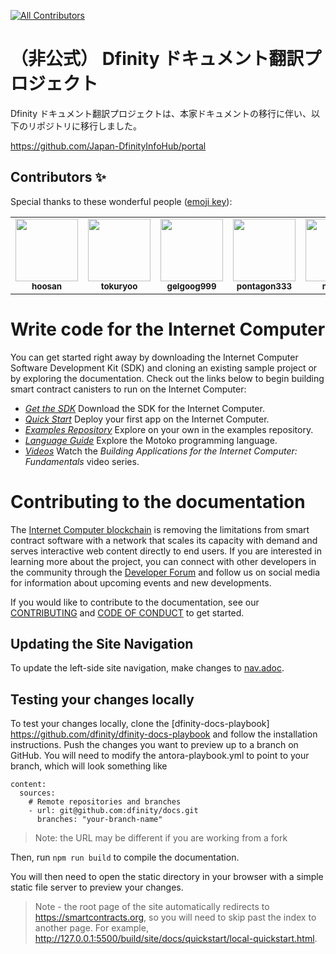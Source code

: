<!-- ALL-CONTRIBUTORS-BADGE:START - Do not remove or modify this section -->

[![All Contributors](https://img.shields.io/badge/all_contributors-6-orange.svg?style=flat-square)](#contributors)

<!-- ALL-CONTRIBUTORS-BADGE:END -->

# （非公式） Dfinity ドキュメント翻訳プロジェクト

Dfinity ドキュメント翻訳プロジェクトは、本家ドキュメントの移行に伴い、以下のリポジトリに移行しました。

https://github.com/Japan-DfinityInfoHub/portal


## Contributors ✨

Special thanks to these wonderful people ([emoji key](https://allcontributors.org/docs/en/emoji-key)):

<!-- ALL-CONTRIBUTORS-LIST:START - Do not remove or modify this section -->
<!-- prettier-ignore-start -->
<!-- markdownlint-disable -->
<table>
  <tr>
    <td align="center"><a href="https://github.com/hoosan"><img src="https://avatars.githubusercontent.com/u/40290137?v=4" width="100px;" alt=""/><br /><sub><b>hoosan</b></sub></a></td>
    <td align="center"><a href="https://github.com/tokuryoo"><img src="https://avatars.githubusercontent.com/u/92770268?v=4" width="100px;" alt=""/><br /><sub><b>tokuryoo</b></sub></a></td>
    <td align="center"><a href="https://github.com/gelgoog999"><img src="https://avatars.githubusercontent.com/u/84751541?v=4" width="100px;" alt=""/><br /><sub><b>gelgoog999</b></sub></a></td>
    <td align="center"><a href="https://github.com/pontagon333"><img src="https://avatars.githubusercontent.com/u/87188356?v=4" width="100px;" alt=""/><br /><sub><b>pontagon333</b></sub></a></td>
    <td align="center"><a href="https://github.com/numtet"><img src="https://avatars.githubusercontent.com/u/11040952?v=4" width="100px;" alt=""/><br /><sub><b>numtet</b></sub></a></td>
    <td align="center"><a href="https://github.com/hokosugi"><img src="https://avatars.githubusercontent.com/u/38212038?v=4" width="100px;" alt=""/><br /><sub><b>hokosugi</b></sub></a></td>
  </tr>
</table>

<!-- markdownlint-restore -->
<!-- prettier-ignore-end -->

<!-- ALL-CONTRIBUTORS-LIST:END -->

# Write code for the Internet Computer

You can get started right away by downloading the Internet Computer Software Development Kit (SDK) and cloning an existing sample project or by exploring the documentation. Check out the links below to begin building smart contract canisters to run on the Internet Computer:

- [_Get the SDK_](https://smartcontracts.org/docs/download.html) Download the SDK for the Internet Computer.
- [_Quick Start_](https://smartcontracts.org/docs/quickstart/quickstart-intro.html) Deploy your first app on the Internet Computer.
- [_Examples Repository_](https://github.com/dfinity/examples) Explore on your own in the examples repository.
- [_Language Guide_](https://smartcontracts.org/docs/language-guide/motoko.html) Explore the Motoko programming language.
- [_Videos_](https://smartcontracts.org/docs/videos-tutorials.html) Watch the _Building Applications for the Internet Computer: Fundamentals_ video series.

# Contributing to the documentation

The [Internet Computer blockchain](https://dfinity.org/developers) is removing the limitations from smart contract software with a network that scales its capacity with demand and serves interactive web content directly to end users.
If you are interested in learning more about the project, you can connect with other developers in the community through the [Developer Forum](https://forum.dfinity.org/) and follow us on social media for information about upcoming events and new developments.

If you would like to contribute to the documentation, see our [CONTRIBUTING](.github/CONTRIBUTING.md) and [CODE OF CONDUCT](.github/CODE_OF_CONDUCT.md) to get started.

## Updating the Site Navigation

To update the left-side site navigation, make changes to [nav.adoc](modules/ROOT/nav.adoc).

## Testing your changes locally

To test your changes locally, clone the [dfinity-docs-playbook] https://github.com/dfinity/dfinity-docs-playbook and follow the installation instructions. Push the changes you want to preview up to a branch on GitHub. You will need to modify the
antora-playbook.yml to point to your branch, which will look something like

```
content:
  sources:
    # Remote repositories and branches
    - url: git@github.com:dfinity/docs.git
      branches: "your-branch-name"
```

> Note: the URL may be different if you are working from a fork

Then, run `npm run build` to compile the documentation.

You will then need to open the static directory in your browser with a simple static file server to preview your changes.

> Note - the root page of the site automatically redirects to https://smartcontracts.org, so you will need to skip past the index to another page. For example, http://127.0.0.1:5500/build/site/docs/quickstart/local-quickstart.html.
